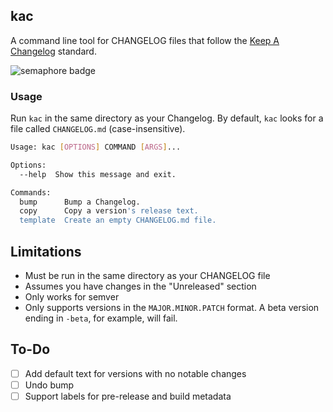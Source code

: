 ## kac
A command line tool for CHANGELOG files that follow the [Keep A Changelog][1] standard.

![semaphore badge](https://atwalsh.semaphoreci.com/badges/kac.svg?style=shields "SemaphoreCI status badge")

### Usage
Run `kac` in the same directory as your Changelog. By default, `kac` looks for a file called `CHANGELOG.md` 
(case-insensitive).

```bash
Usage: kac [OPTIONS] COMMAND [ARGS]...

Options:
  --help  Show this message and exit.

Commands:
  bump      Bump a Changelog.
  copy      Copy a version's release text.
  template  Create an empty CHANGELOG.md file.            

```

## Limitations
- Must be run in the same directory as your CHANGELOG file
- Assumes you have changes in the "Unreleased" section 
- Only works for semver
- Only supports versions in the `MAJOR.MINOR.PATCH` format. A beta version ending in `-beta`, for example, 
will fail.

## To-Do
- [ ] Add default text for versions with no notable changes
- [ ] Undo bump
- [ ] Support labels for pre-release and build metadata

[1]: https://keepachangelog.com/en/1.0.0/